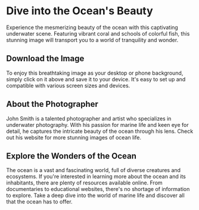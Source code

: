 <!--font:Montserrat-->

# Dive into the Ocean's Beauty

Experience the mesmerizing beauty of the ocean with this captivating underwater scene. Featuring vibrant coral and schools of colorful fish, this stunning image will transport you to a world of tranquility and wonder.

## Download the Image

To enjoy this breathtaking image as your desktop or phone background, simply click on it above and save it to your device. It's easy to set up and compatible with various screen sizes and devices.

## About the Photographer

John Smith is a talented photographer and artist who specializes in underwater photography. With his passion for marine life and keen eye for detail, he captures the intricate beauty of the ocean through his lens. Check out his website for more stunning images of ocean life.

## Explore the Wonders of the Ocean

The ocean is a vast and fascinating world, full of diverse creatures and ecosystems. If you're interested in learning more about the ocean and its inhabitants, there are plenty of resources available online. From documentaries to educational websites, there's no shortage of information to explore. Take a deep dive into the world of marine life and discover all that the ocean has to offer.

<!--

Write me markdown content of website with wallpaper:

"An underwater scene with coral and fish"

The header of the page should not be copy of the text but rather a real content of the website which is using this wallpaper.


---


# Ocean Life Wallpaper

Decorate your desktop or phone with this stunning underwater scene featuring vibrant coral and schools of colorful fish. This wallpaper will transport you to the depths of the ocean and add a touch of serenity to your daily routine.

## How to Download

To download this wallpaper, simply click on the image above and save it to your device. It's that easy! 

## Compatibility

This wallpaper is available in various resolutions to fit any screen size, from desktop monitors to smartphones. It's compatible with Windows, Mac, iOS, and Android devices.

## About the Image

This breathtaking image captures the beauty of ocean life, showcasing the intricate details of the coral and the playful movements of the fish. It's the perfect choice for nature lovers and anyone who wants to add a touch of tranquility to their digital space.

## Credits

This wallpaper was created by [John Smith](https://www.johnsmith.com), a talented photographer and artist who specializes in underwater photography. Check out his website for more stunning images of ocean life.


---


Heading should not include word "wallpaper". The website should not be about the wallpaper itself, wallpaper is just a related background, rewrite whole content.


---


# Explore the Depths of the Ocean

Immerse yourself in the beauty of the ocean with this stunning underwater scene featuring vibrant coral and schools of colorful fish. This captivating image will transport you to a world of wonder and serenity.

## Download the Image

To download this breathtaking image, simply click on it above and save it to your device. It's easy to set as your desktop or phone background and enjoy the beauty of the ocean every day.

## Compatibility

This image is available in various resolutions to fit any screen size, from desktop monitors to smartphones. It's compatible with Windows, Mac, iOS, and Android devices.

## About the Photographer

This mesmerizing image was captured by John Smith, a talented photographer and artist who specializes in underwater photography. With his keen eye for detail and passion for the ocean, he brings the beauty of marine life to life through his lens. Check out his website for more stunning images of ocean life.

## Learn More About the Ocean

If you're interested in learning more about the ocean and its inhabitants, there are plenty of resources available online. From documentaries to educational websites, there's no shortage of information to explore. Take a deep dive into the world of marine life and discover all that the ocean has to offer.


---


Heading is too long, rewrite whole content.


---


# Discover the Beauty of the Ocean

Experience the wonder and beauty of the ocean with this captivating underwater scene. Featuring vibrant coral and schools of colorful fish, this mesmerizing image will transport you to a world of tranquility and awe.

## Download the Image

To enjoy this stunning image as your desktop or phone background, simply click on it above and save it to your device. It's easy to set up and compatible with various screen sizes and devices.

## About the Photographer

This breathtaking image was captured by John Smith, a talented photographer and artist who specializes in underwater photography. With his passion for marine life and keen eye for detail, he brings the beauty of the ocean to life through his lens. Check out his website for more stunning images of ocean life.

## Explore the Wonders of the Ocean

The ocean is a vast and fascinating world, full of diverse creatures and ecosystems. If you're interested in learning more about the ocean and its inhabitants, there are plenty of resources available online. From documentaries to educational websites, there's no shortage of information to explore. Take a deep dive into the world of marine life and discover all that the ocean has to offer.


---


Heading is too long, rewrite whole content.


---


# Dive into the Ocean's Beauty

Experience the mesmerizing beauty of the ocean with this captivating underwater scene. Featuring vibrant coral and schools of colorful fish, this stunning image will transport you to a world of tranquility and wonder.

## Download the Image

To enjoy this breathtaking image as your desktop or phone background, simply click on it above and save it to your device. It's easy to set up and compatible with various screen sizes and devices.

## About the Photographer

John Smith is a talented photographer and artist who specializes in underwater photography. With his passion for marine life and keen eye for detail, he captures the intricate beauty of the ocean through his lens. Check out his website for more stunning images of ocean life.

## Explore the Wonders of the Ocean

The ocean is a vast and fascinating world, full of diverse creatures and ecosystems. If you're interested in learning more about the ocean and its inhabitants, there are plenty of resources available online. From documentaries to educational websites, there's no shortage of information to explore. Take a deep dive into the world of marine life and discover all that the ocean has to offer.


---


Write me a Google font which is best fitting for the website.

Pick from the list:
- Poppins
- Great Vibes
- Roboto
- Lato
- Orbitron
- IBM Plex Sans
- Inter
- Exo 2
- Lobster
- Futura
- Dancing Script
- Barlow Condensed
- Montserrat
- Raleway
- Open Sans
- Playfair Display
- Alegreya


Write just the font name nothing else.


---


Montserrat

-->

